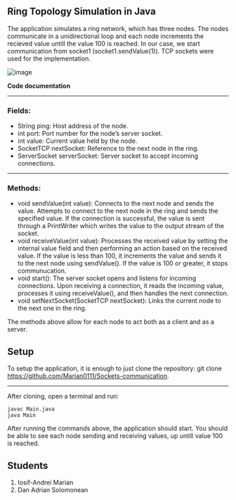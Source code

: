 ## Ring Topology Simulation in Java

The application simulates a ring network, which has three nodes. The nodes communicate in a unidirectional loop and each node increments the recieved value untill the value 100 is reached.
In our case, we start communication from socket1 (socket1.sendValue(1)). TCP sockets were used for the implementation.

![image](https://github.com/Marian0111/Sockets-communication/assets/113176325/52c8f44e-561c-45da-b5a1-31c1bb101ed0)

**Code documentation**
***
  ### Fields:
   * String ping: Host address of the node.
   * int port: Port number for the node’s server socket.
   * int value: Current value held by the node.
   * SocketTCP nextSocket: Reference to the next node in the ring.
   * ServerSocket serverSocket: Server socket to accept incoming connections.

***
  ### Methods:
   * void sendValue(int value): Connects to the next node and sends the value. Attempts to connect to the next node in the ring and sends the specified value. If the connection is successful, the value is sent through a PrintWriter which writes the value to the output stream of the socket.
   * void receiveValue(int value): Processes the received value by setting the internal value field and then performing an action based on the received value. If the value is less than 100, it increments the value and sends it to the next node using sendValue(). If the value is 100 or greater, it stops communucation.
   * void start(): The server socket opens and listens for incoming connections. Upon receiving a connection, it reads the incoming value, processes it using receiveValue(), and then handles the next connection.
   * void setNextSocket(SocketTCP nextSocket): Links the current node to the next one in the ring.

The methods above allow for each node to act both as a client and as a server.


## Setup
To setup the application, it is enough to just clone the repository: git clone https://github.com/Marian0111/Sockets-communication.
***
After cloning, open a terminal and run: 
```
javac Main.java
java Main
```
After running the commands above, the application should start. You should be able to see each node sending and receiving values, up untill value 100 is reached.

## Students
1. Iosif-Andrei Marian
2. Dan Adrian Solomonean
